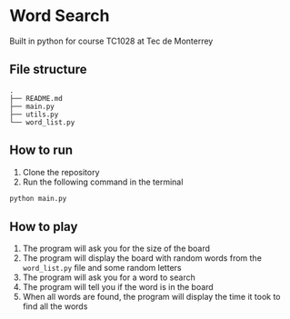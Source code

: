# Word Search
Built in python for course TC1028 at Tec de Monterrey

## File structure
```
.
├── README.md 
├── main.py 
├── utils.py
└── word_list.py
```

## How to run
1. Clone the repository
2. Run the following command in the terminal
```bash
python main.py
```

## How to play
1. The program will ask you for the size of the board
2. The program will display the board with random words from the `word_list.py` file and some random letters
3. The program will ask you for a word to search
4. The program will tell you if the word is in the board
5. When all words are found, the program will display the time it took to find all the words